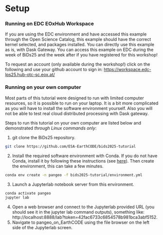 # Setup

### Running on EDC EOxHub Workspace

If you are using the EDC environment and have accessed this example through the Open Science Catalog, this example should have the correct kernel selected, and packages installed. You can directly use this example as is, with Dask Gateway. You can access this example on EDC during the week of BiDs25 and the week after if you have registered for this workshop!

To request an account (only available during the workshop!) click on the following and use your github account to sign in: https://workspace.edc-lps25.hub-otc-sc.eox.at/


### Running on your own computer

Most parts of this tutorial were designed to run with limited computer resources, so it is possible to run on your laptop.
It is a bit more complicated as you will have to install the software environment yourself. Also you will not be able to test real cloud distributed processing with Dask gateway.

Steps to run this tutorial on your own computer are listed below and demonstrated _through Linux commands only_:

1. git clone the BiDs25 repository.
```bash
git clone https://github.com/ESA-EarthCODE/bids2025-tutorial
```
2. Install the required software environment with Conda. If you do not have Conda, install it by following these instructions (see [here](https://docs.conda.io/en/latest/miniconda.html)). Then create the environment, this can take a few minutes.
```bash
conda env create -n pangeo -f bids2025-tutorial/environment.yml
```
3. Launch a Jupyterlab notebook server from this environment.
```bash
conda activate pangeo
jupyter lab
```
4. Open a web browser and connect to the Jupyterlab provided URL (you should see it in the jupyter lab command outputs), something like: http://localhost:8888/lab?token=42fac6733c6854578b981bca3abf5152.
5. Navigate to pangeo_on_EarthCODE using the file browser on the left side of the Jupyterlab screen.

